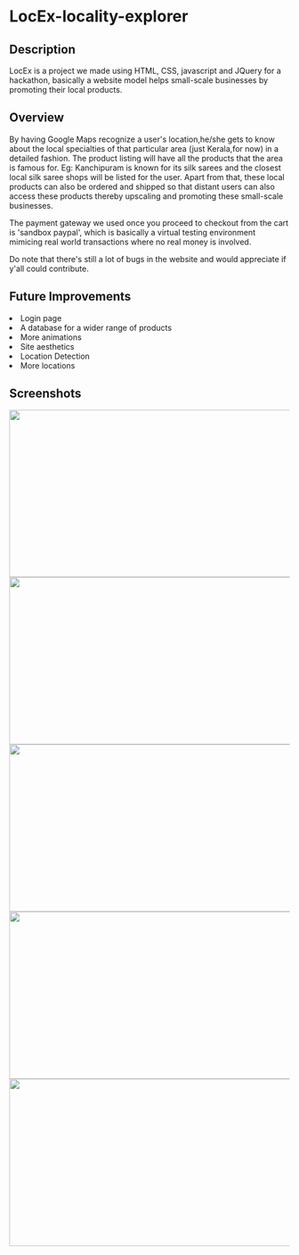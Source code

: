 # LocEx-locality-explorer  
<body> 

## Description 
<p> LocEx is a project we made using HTML, CSS, javascript and JQuery for a hackathon, basically a website model helps small-scale businesses by promoting their local products.
</p>

## Overview
<p>By having Google Maps recognize a user's location,he/she gets to know about the local specialties of that particular area (just Kerala,for now) in a detailed fashion. The product listing will have all the products that the area is famous for. Eg: Kanchipuram is known for its silk sarees and the closest local silk saree shops will be listed for the user. Apart from that, these local products can also be ordered and shipped so that distant users can also access these products thereby upscaling and promoting these small-scale businesses.
</p>
<p>The payment gateway we used once you proceed to checkout from the cart is 'sandbox paypal', which is basically a virtual testing environment mimicing real world transactions where no real money is involved.
</p>
<p>Do note that there's still a lot of bugs in the website and would appreciate if y'all could contribute.</p>

## Future Improvements
<li>Login page</li>
<li>A database for a wider range of products</li>
<li>More animations</li>
<li>Site aesthetics</li>
<li>Location Detection</li>
<li>More locations</li>
  
## Screenshots
  
<img src="https://user-images.githubusercontent.com/112747219/202911107-8bea73ab-c29c-4f50-94df-4597aa1bc582.png" width=700 height=300>
<img src="https://user-images.githubusercontent.com/112747219/202911109-dfeeb559-e34a-45b5-9289-3e02db7a5c8f.png" width=700 height=300>
<img src="https://user-images.githubusercontent.com/112747219/202911110-a103bb5b-20c2-4310-8efa-5c603441e46b.png" width=700 height=300>
<img src="https://user-images.githubusercontent.com/112747219/202911134-5df24b48-f7a6-44b2-96fc-dfa737c95e65.png" width=700 height=300>
<img src="https://user-images.githubusercontent.com/112747219/202911138-c837f075-2690-4c86-8a0c-af429708b071.png" width=700 height=300>

</body>  
